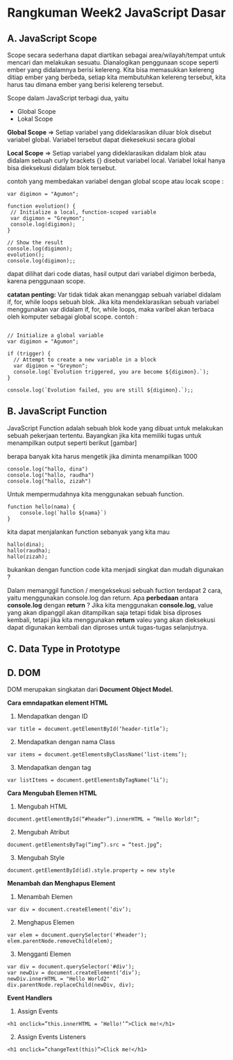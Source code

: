 # **Rangkuman Week2 JavaScript Dasar**

## A. JavaScript Scope
Scope secara sederhana dapat diartikan sebagai area/wilayah/tempat untuk mencari dan melakukan sesuatu.
Dianalogikan penggunaan scope seperti ember yang didalamnya berisi kelereng. Kita bisa memasukkan kelereng ditiap ember yang berbeda, setiap kita membutuhkan kelereng tersebut, kita harus tau dimana ember yang berisi kelereng tersebut.

Scope dalam JavaScript terbagi dua, yaitu
- Global Scope
- Lokal Scope

**Global Scope** => Setiap variabel yang dideklarasikan diluar blok disebut variabel global. Variabel tersebut dapat diekesekusi secara global

**Local Scope** => Setiap variabel yang dideklarasikan didalam blok atau didalam sebuah  curly brackets {} disebut variabel local. Variabel lokal hanya bisa dieksekusi didalam blok tersebut. 

contoh yang membedakan variabel dengan global scope atau locak scope :
 ```// Initialize a global variable
var digimon = "Agumon";

function evolution() {
  // Initialize a local, function-scoped variable
  var digimon = "Greymon";
  console.log(digimon);
}

// Show the result
console.log(digimon);
evolution();
console.log(digimon);; 
```

dapat dilihat dari code diatas, hasil output dari variabel digimon berbeda, karena penggunaan scope.

**catatan penting:** Var tidak tidak akan menanggap sebuah variabel didalam if, for, while loops sebuah blok. Jika kita mendeklarasikan sebuah variabel menggunakan var didalam if, for, while loops, maka varibel akan terbaca oleh komputer sebagai global scope. contoh :

```var trigger = true;

// Initialize a global variable
var digimon = "Agumon";

if (trigger) {
  // Attempt to create a new variable in a block
  var digimon = "Greymon";
  console.log(`Evolution triggered, you are become ${digimon}.`);
}

console.log(`Evolution failed, you are still ${digimon}.`);;
```


## B. JavaScript Function

JavaScript Function adalah sebuah blok kode yang dibuat untuk melakukan sebuah pekerjaan tertentu.
Bayangkan jika kita memiliki tugas untuk menampilkan output seperti berikut
[gambar]

berapa banyak kita harus mengetik jika diminta menampilkan 1000 
```
console.log("hallo, dina")
console.log("hallo, raudha")
console.log("hallo, zizah")
```
Untuk mempermudahnya kita menggunakan sebuah function.
```
function hello(nama) {
    console.log(`hallo ${nama}`)
}
```
kita dapat menjalankan function sebanyak yang kita mau
```
hallo(dina);
hallo(raudha);
hallo(zizah);
```
bukankan dengan function code kita menjadi singkat dan mudah digunakan ?

Dalam memanggil function / mengeksekusi sebuah fuction terdapat 2 cara, yaitu menggunakan console.log dan return.
Apa **perbedaan** antara **console.log** dengan **return** ?
Jika kita menggunakan **console.log**, value yang akan dipanggil akan ditampilkan saja tetapi tidak bisa diproses kembali, tetapi jika kita menggunakan **return** valeu yang akan dieksekusi dapat digunakan kembali dan diproses untuk tugas-tugas selanjutnya.

## C. Data Type in Prototype

## D. DOM
DOM merupakan singkatan dari **Document Object Model.**

**Cara emndapatkan element HTML**
1. Mendapatkan dengan ID
```
var title = document.getElementById(‘header-title’);
```
2. Mendapatkan dengan nama Class
```
var items = document.getElementsByClassName(‘list-items’);
```
3. Mendapatkan dengan tag 
```
var listItems = document.getElementsByTagName(‘li’);
```

**Cara Mengubah Elemen HTML**
1. Mengubah HTML
```
document.getElementById(“#header”).innerHTML = “Hello World!”;
```
2. Mengubah Atribut
```
document.getElementsByTag(“img”).src = “test.jpg”;
```
3. Mengubah Style
```
document.getElementById(id).style.property = new style
```

**Menambah dan Menghapus Element**
1. Menambah Elemen
```
var div = document.createElement(‘div’);
```
2. Menghapus Elemen
```
var elem = document.querySelector('#header');
elem.parentNode.removeChild(elem);
```
3. Mengganti Elemen
```
var div = document.querySelector('#div');
var newDiv = document.createElement(‘div’);
newDiv.innerHTML = "Hello World2"
div.parentNode.replaceChild(newDiv, div);
```

**Event Handlers**
1. Assign Events
```
<h1 onclick=”this.innerHTML = ‘Hello!’”>Click me!</h1>
```
2. Assign Events Listeners
```
<h1 onclick=”changeText(this)”>Click me!</h1>
```





